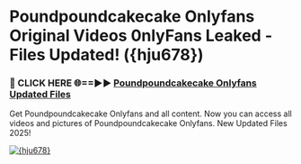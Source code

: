 # Poundpoundcakecake Onlyfans Original Videos 0nlyFans Leaked - Files Updated! ({hju678})

<h3>🔴 CLICK HERE 🌐==►► <a href="https://tinyurl.com/ms9xzufz" rel="nofollow">Poundpoundcakecake Onlyfans Updated Files</a></h3>

Get Poundpoundcakecake Onlyfans and all content. Now you can access all videos and pictures of Poundpoundcakecake Onlyfans. New Updated Files 2025!

[![{hju678}](https://i.imgur.com/PQ7UWWw.gif)](https://tinyurl.com/ms9xzufz)
